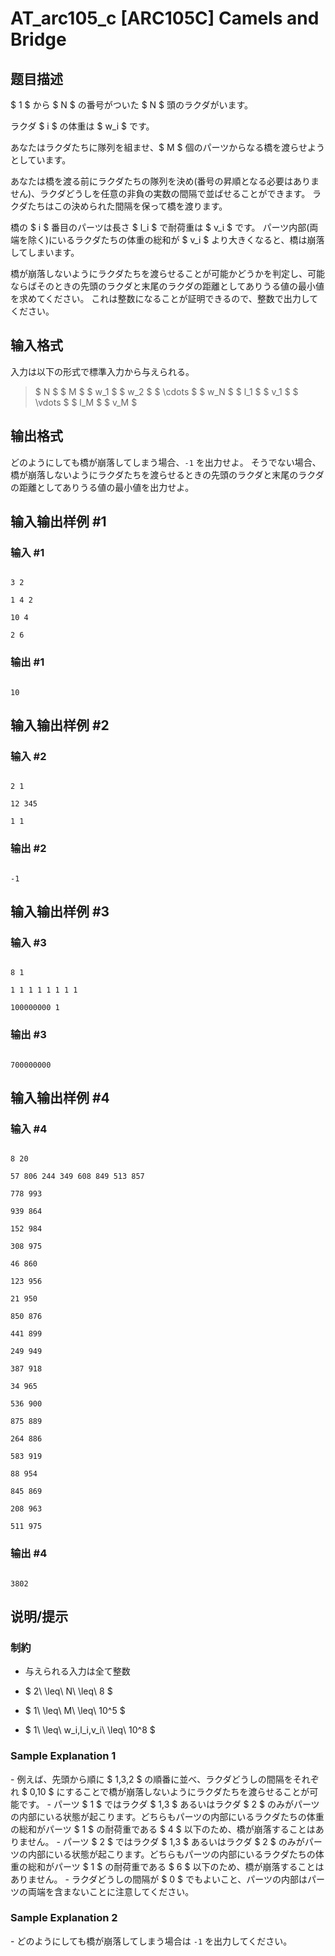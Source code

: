 # AT_arc105_c [ARC105C] Camels and Bridge

## 题目描述

[problemUrl]: https://atcoder.jp/contests/arc105/tasks/arc105_c

$ 1 $ から $ N $ の番号がついた $ N $ 頭のラクダがいます。

ラクダ $ i $ の体重は $ w_i $ です。

あなたはラクダたちに隊列を組ませ、$ M $ 個のパーツからなる橋を渡らせようとしています。

あなたは橋を渡る前にラクダたちの隊列を決め(番号の昇順となる必要はありません)、ラクダどうしを任意の非負の実数の間隔で並ばせることができます。 ラクダたちはこの決められた間隔を保って橋を渡ります。

橋の $ i $ 番目のパーツは長さ $ l_i $ で耐荷重は $ v_i $ です。 パーツ内部(両端を除く)にいるラクダたちの体重の総和が $ v_i $ より大きくなると、橋は崩落してしまいます。

橋が崩落しないようにラクダたちを渡らせることが可能かどうかを判定し、可能ならばそのときの先頭のラクダと末尾のラクダの距離としてありうる値の最小値を求めてください。 これは整数になることが証明できるので、整数で出力してください。

## 输入格式

入力は以下の形式で標準入力から与えられる。

> $ N $ $ M $ $ w_1 $ $ w_2 $ $ \cdots $ $ w_N $ $ l_1 $ $ v_1 $ $ \vdots $ $ l_M $ $ v_M $

## 输出格式

どのようにしても橋が崩落してしまう場合、`-1` を出力せよ。 そうでない場合、橋が崩落しないようにラクダたちを渡らせるときの先頭のラクダと末尾のラクダの距離としてありうる値の最小値を出力せよ。

## 输入输出样例 #1

### 输入 #1

```
3 2
1 4 2
10 4
2 6
```

### 输出 #1

```
10
```

## 输入输出样例 #2

### 输入 #2

```
2 1
12 345
1 1
```

### 输出 #2

```
-1
```

## 输入输出样例 #3

### 输入 #3

```
8 1
1 1 1 1 1 1 1 1
100000000 1
```

### 输出 #3

```
700000000
```

## 输入输出样例 #4

### 输入 #4

```
8 20
57 806 244 349 608 849 513 857
778 993
939 864
152 984
308 975
46 860
123 956
21 950
850 876
441 899
249 949
387 918
34 965
536 900
875 889
264 886
583 919
88 954
845 869
208 963
511 975
```

### 输出 #4

```
3802
```

## 说明/提示

### 制約

- 与えられる入力は全て整数
- $ 2\ \leq\ N\ \leq\ 8 $
- $ 1\ \leq\ M\ \leq\ 10^5 $
- $ 1\ \leq\ w_i,l_i,v_i\ \leq\ 10^8 $

### Sample Explanation 1

\- 例えば、先頭から順に $ 1,3,2 $ の順番に並べ、ラクダどうしの間隔をそれぞれ $ 0,10 $ にすることで橋が崩落しないようにラクダたちを渡らせることが可能です。 - パーツ $ 1 $ ではラクダ $ 1,3 $ あるいはラクダ $ 2 $ のみがパーツの内部にいる状態が起こります。どちらもパーツの内部にいるラクダたちの体重の総和がパーツ $ 1 $ の耐荷重である $ 4 $ 以下のため、橋が崩落することはありません。 - パーツ $ 2 $ ではラクダ $ 1,3 $ あるいはラクダ $ 2 $ のみがパーツの内部にいる状態が起こります。どちらもパーツの内部にいるラクダたちの体重の総和がパーツ $ 1 $ の耐荷重である $ 6 $ 以下のため、橋が崩落することはありません。 - ラクダどうしの間隔が $ 0 $ でもよいこと、パーツの内部はパーツの両端を含まないことに注意してください。

### Sample Explanation 2

\- どのようにしても橋が崩落してしまう場合は `-1` を出力してください。